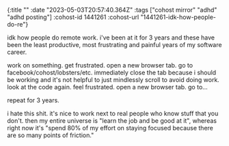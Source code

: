 {:title ""
 :date "2023-05-03T20:57:40.364Z"
 :tags ["cohost mirror" "adhd" "adhd posting"]
 :cohost-id 1441261
 :cohost-url "1441261-idk-how-people-do-re"}

idk how people do remote work. i've been at it for 3 years and these have been the least productive, most frustrating and painful years of my software career.

work on something. get frustrated. open a new browser tab. go to facebook/cohost/lobsters/etc. immediately close the tab because i should be working and it's not helpful to just mindlessly scroll to avoid doing work. look at the code again. feel frustrated. open a new browser tab. go to...

repeat for 3 years.

i hate this shit. it's nice to work next to real people who know stuff that you don't. then my entire universe is "learn the job and be good at it", whereas right now it's "spend 80% of my effort on staying focused because there are so many points of friction."
